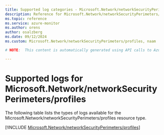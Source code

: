 ```yaml
---
title: Supported log categories - Microsoft.Network/networkSecurityPerimeters/profiles
description: Reference for Microsoft.Network/networkSecurityPerimeters/profiles in Azure Monitor Logs.
ms.topic: reference
ms.service: azure-monitor
ms.author: orens
author: osalzberg
ms.date: 09/12/2024
ms.custom: Microsoft.Network/networkSecurityPerimeters/profiles, naam

# NOTE:  This content is automatically generated using API calls to Azure. Any edits made on these files will be overwritten in the next run of the script. 

---
```





# Supported logs for Microsoft.Network/networkSecurityPerimeters/profiles  
The following table lists the types of logs available for the Microsoft.Network/networkSecurityPerimeters/profiles resource type.
  

  
[!INCLUDE [Microsoft.Network/networkSecurityPerimeters/profiles](~/reusable-content/ce-skilling/azure/includes/azure-monitor/reference/logs/microsoft-network-networksecurityperimeters-profiles-logs-include.md)]  
  

